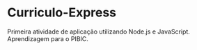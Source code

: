 # Curriculo-Express
Primeira atividade de aplicação utilizando Node.js e JavaScript. Aprendizagem para o PIBIC.
